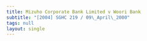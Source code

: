 ```yaml
---
title: Mizuho Corporate Bank Limited v Woori Bank
subtitle: "[2004] SGHC 219 / 09\_April\_2000"
tags: null
layout: single
---
```



